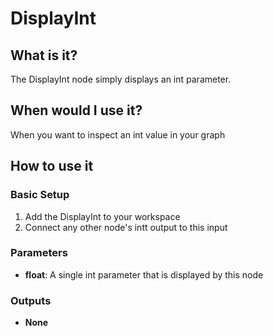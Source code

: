 # DisplayInt

## What is it?

The DisplayInt node simply displays an int parameter.

## When would I use it?

When you want to inspect an int value in your graph

## How to use it

### Basic Setup

1. Add the DisplayInt to your workspace
2. Connect any other node's intt output to this input


### Parameters

- **float**: A single int parameter that is displayed by this node

### Outputs

- **None**
